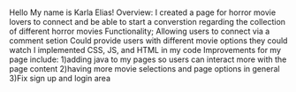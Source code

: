 # 
Hello My name is Karla Elias!
Overview: 
I created a page for horror movie lovers to connect and be able to start a converstion regarding the collection of different horror movies
Functionality;
Allowing users to connect via a comment setion
Could provide users with different movie options they could watch
I implemented CSS, JS, and HTML in my code
Improvements for my page include:
1)adding java to my pages so users can interact more with the page content
2)having more movie selections and page options in general
3)Fix sign up and login area